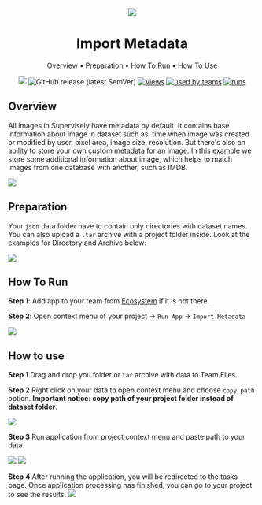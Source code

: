 <div align="center" markdown>
<img src="https://i.imgur.com/hok1enC.png"/>

# Import Metadata


<p align="center">
  <a href="#Overview">Overview</a> •
  <a href="#Preparation">Preparation</a> •
  <a href="#How-To-Run">How To Run</a> •
  <a href="#How-To-Use">How To Use</a>
</p>

[![](https://img.shields.io/badge/slack-chat-green.svg?logo=slack)](https://supervise.ly/slack)
![GitHub release (latest SemVer)](https://img.shields.io/github/v/release/supervisely-ecosystem/https://github.com/supervisely-ecosystem/import_metadata)
[![views](https://app.supervise.ly/public/api/v3/ecosystem.counters?repo=supervisely-ecosystem/https://github.com/supervisely-ecosystem/import_metadata&counter=views&label=views)](https://supervise.ly)
[![used by teams](https://app.supervise.ly/public/api/v3/ecosystem.counters?repo=supervisely-ecosystem/https://github.com/supervisely-ecosystem/import_metadata&counter=downloads&label=used%20by%20teams)](https://supervise.ly)
[![runs](https://app.supervise.ly/public/api/v3/ecosystem.counters?repo=supervisely-ecosystem/https://github.com/supervisely-ecosystem/import_metadata&counter=runs&label=runs&123)](https://supervise.ly)

</div>

## Overview

All images in Supervisely have metadata by default. It contains base information about image in dataset such as: time when image was created or modified by user, pixel area, image size, resolution. But there's also an ability to store your own custom metadata for an image.
In this example we store some additional information about image, which helps to match images from one database with another, such as IMDB.

<img src="https://i.imgur.com/jc4i7c9.png"/>


## Preparation

Your `json` data folder have to contain only directories with dataset names. You can also upload a `.tar` archive with a project folder inside.
Look at the examples for Directory and Archive below:

<img src="https://i.imgur.com/YDq0013.png"/>


## How To Run 
**Step 1**: Add app to your team from [Ecosystem](https://ecosystem.supervise.ly/apps/upload_metadata) if it is not there.

**Step 2**: Open context menu of your project -> `Run App` -> `Import Metadata`

<img src="https://i.imgur.com/oPSVHxM.png"/>


## How to use

**Step 1** Drag and drop you folder or `tar` archive with data to Team Files.

**Step 2** Right click on your data to open context menu and choose `copy path` option. 
**Important notice: copy path of your project folder instead of dataset folder**.

<img src="https://i.imgur.com/4x3hqne.png"/>

**Step 3** Run application from project context menu and paste path to your data. 

<img src="https://i.imgur.com/2hrpTnO.png"/>
<img src="https://i.imgur.com/ZJyTQ4O.png"/>

**Step 4** After running the application, you will be redirected to the tasks page. Once application processing has finished, you can go to your project to see the results.
<img src="https://i.imgur.com/e7yZ3Ez.png"/>
